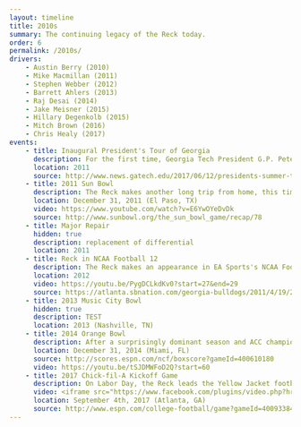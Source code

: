 ```yaml
---
layout: timeline
title: 2010s
summary: The continuing legacy of the Reck today.
order: 6
permalink: /2010s/
drivers:
    - Austin Berry (2010)
    - Mike Macmillan (2011)
    - Stephen Webber (2012)
    - Barrett Ahlers (2013)
    - Raj Desai (2014)
    - Jake Meisner (2015)
    - Hillary Degenkolb (2015)
    - Mitch Brown (2016)
    - Chris Healy (2017)
events:
    - title: Inaugural President's Tour of Georgia
      description: For the first time, Georgia Tech President G.P. Peterson and his wife travel throughout the state of Georgia and meet with important stakeholders and alumni. The Reck joins the tour, along with the driver and Reck Club president.
      location: 2011
      source: http://www.news.gatech.edu/2017/06/12/presidents-summer-tour-head-south
    - title: 2011 Sun Bowl
      description: The Reck makes another long trip from home, this time traveling 1416 miles to El Paso for the Sun Bowl versus Utah. Unfortunately, the Utes edged out the Yellow Jackets 30-27.
      location: December 31, 2011 (El Paso, TX)
      video: https://www.youtube.com/watch?v=E6YwOYeDvDk
      source: http://www.sunbowl.org/the_sun_bowl_game/recap/78
    - title: Major Repair
      hidden: true
      description: replacement of differential
      location: 2011
    - title: Reck in NCAA Football 12
      description: The Reck makes an appearance in EA Sports's NCAA Football 12 video game as part of a feature that includes many schools' pregame ceremonies.
      location: 2012
      video: https://youtu.be/PygDCLkdKv0?start=27&end=29
      source: https://atlanta.sbnation.com/georgia-bulldogs/2011/4/19/2120721/ncaa-football-12-uga-ramblin-wreck-entrances
    - title: 2013 Music City Bowl
      hidden: true
      description: TEST
      location: 2013 (Nashville, TN)
    - title: 2014 Orange Bowl
      description: After a surprisingly dominant season and ACC championship game appearance, the Yellow Jackets make it back to the Orange Bowl. This time, they thrash Mississippi State and leave Miami with a 49-34 victory. As per tradition, the Reck leads the team out onto the field at Sun Life Stadium before the game.
      location: December 31, 2014 (Miami, FL)
      source: http://scores.espn.com/ncf/boxscore?gameId=400610180
      video: https://youtu.be/tSJDMWFoD2Q?start=60
    - title: 2017 Chick-fil-A Kickoff Game
      description: On Labor Day, the Reck leads the Yellow Jacket football team out on to the field at Mercedes-Benz Stadium before it faces the Tennessee Volunteers to cap off one of the most-anticipated opening weekends in college football history. Unfortunately, the Jackets fall 42-41 in 2OT.
      video: <iframe src="https://www.facebook.com/plugins/video.php?href=https%3A%2F%2Fwww.facebook.com%2Fgtathletics%2Fvideos%2F10155069142613163%2F&show_text=0&width=560" width="560" height="315" style="border:none;overflow:hidden" scrolling="no" frameborder="0" allowTransparency="true" allowFullScreen="true"></iframe>
      location: September 4th, 2017 (Atlanta, GA)
      source: http://www.espn.com/college-football/game?gameId=400933840
---
```

